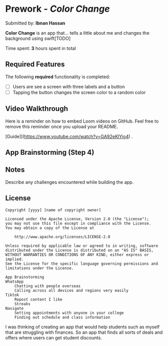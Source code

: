 # Prework - *Color Change*

Submitted by: **Ibnan Hassan**

**Color Change** is an app that... tells a little about me and changes the background using swift[TODO] 

Time spent: **3** hours spent in total

## Required Features

The following **required** functionality is completed:

- [ ] Users are see a screen with three labels and a button
- [ ] Tapping the button changes the screen color to a random color
 
## Video Walkthrough

Here is a reminder on how to embed Loom videos on GitHub. Feel free to remove this reminder once you upload your README. 

[Guide]](https://www.youtube.com/watch?v=GA92eKlYio4) .

## App Brainstorming (Step 4)

## Notes

Describe any challenges encountered while building the app.

## License

    Copyright [yyyy] [name of copyright owner]

    Licensed under the Apache License, Version 2.0 (the "License");
    you may not use this file except in compliance with the License.
    You may obtain a copy of the License at

        http://www.apache.org/licenses/LICENSE-2.0

    Unless required by applicable law or agreed to in writing, software
    distributed under the License is distributed on an "AS IS" BASIS,
    WITHOUT WARRANTIES OR CONDITIONS OF ANY KIND, either express or implied.
    See the License for the specific language governing permissions and
    limitations under the License.

    App Brainstorming
    WhatsApp
        Chatting with people overseas
        Calling across all devices and regions very easily
    Tiktok
        Repost content I like
        Streaks
    Navigate
        Setting appointments with anyone in your college
        Finding out schedule and class information

I was thinking of creating an app that would help students such as myself that are struggling with finances. So an app that finds all sorts of deals and offers where users can get student discounts.